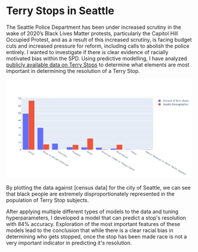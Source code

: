 # Terry Stops in Seattle

The Seattle Police Department has been under increased scrutiny in the wake of 2020’s Black Lives Matter protests, particularly the Capitol Hill Occupied Protest, and as a result of this increased scrutiny, is facing budget cuts and increased pressure for reform, including calls to abolish the police entirely. I wanted to investigate if there is clear evidence of racially motivated bias within the SPD. 
Using predictive modelling, I have analyzed [publicly available data on Terry Stops](https://data.seattle.gov/Public-Safety/Terry-Stops/28ny-9ts8) to determine what elements are most important in determining the resolution of a Terry Stop. 

![Racial Demographics of Terry Stop Subjects Compared to Racial Demographics of the city of Seattle](https://github.com/zelda4669/seattle-terry-stops/blob/main/demographics%20plot.png)

By plotting the data against [census data] for the city of Seattle, we can see that black people are extremely disproportionately represented in the population of Terry Stop subjects.

After applying multiple different types of models to the data and tuning hyperparameters, I developed a model that can predict a stop's resolution with 84% accuracy. Exploration of the most important features of these models lead to the conclusion that while there is a clear racial bias in determining who gets stopped, once the stop has been made race is not a very important indicator in predicting it's resolution.
